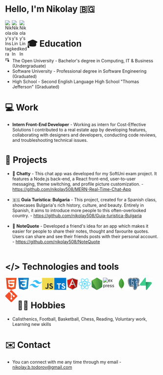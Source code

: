 # Hello, I'm Nikolay 🇧🇬
<a href="https://www.instagram.com/nikolay508/">
  <img align="left" alt="Nikolay's Instagram" width="22px" src="https://raw.githubusercontent.com/hussainweb/hussainweb/main/icons/instagram.png" />
</a>
<a href="https://www.linkedin.com/in/n-todorov508/">
  <img align="left" alt="Nikolay's LinkedIn" width="25px" src="https://github.com/gauravghongde/social-icons/blob/master/PNG/Color/LinkedIN.png" />
</a>
<a href="https://www.linkedin.com/in/n-todorov508/">
  <img align="left" alt="Nikolay's LinkedIn" width="25px" src="![D82A2FC4-9F71-472B-8F5B-1484D8BE28F1](https://github.com/user-attachments/assets/866bfdaa-6c5d-4fb9-b289-c747c76bf4bd)" />
</a>
<br>

# 🎓 Education
- The Open University - Bachelor's degree in Computing, IT & Business (Undergraduate)
- Software University - Professional degree in Software Engineering (Graduated)
- High School - Second English Language High School "Thomas Jefferson" (Graduated)

# 💻 Work
- **Intern Front-End Developer** - Working as intern for Cost-Effective Solutions I contributed to a real estate app by developing features, collaborating with designers and developers, conducting code reviews, and troubleshooting technical issues.

# 🚀 Projects
- 💬 **Chatty** - This chat app was developed for my SoftUni exam project. It features a Node.js back-end, a React front-end, user-to-user messaging, theme switching, and profile picture customization. - https://github.com/nikolay508/MERN-Real-Time-Chat-App <br><br> 
- 🇧🇬 **Guía Turística: Bulgaria** - This project, created for a Spanish class, showcases Bulgaria's rich history, culture, and beauty. Entirely in Spanish, it aims to introduce more people to this often-overlooked country. - https://github.com/nikolay508/Guia-turistica-Bulgaria <br><br> 
- 📝 **NoteQuote** - Developed a friend's idea for an app which makes it easier for people to share their notes, thought and favourite quotes. Users can share and see their friends posts with their personal account. - https://github.com/nikolay508/NoteQuote <br><br> 

# </> Technologies and tools

<img align="left" alt="html" width="40px" src="https://github.com/devicons/devicon/blob/master/icons/html5/html5-original.svg" />
<img align="left" alt="css" width="40px" src="https://github.com/devicons/devicon/blob/master/icons/css3/css3-original.svg" />
<img align="left" alt="tailwind" width="40px" src="https://github.com/devicons/devicon/blob/master/icons/tailwindcss/tailwindcss-original.svg" />
<img align="left" alt="javascript" width="40px" src="https://github.com/devicons/devicon/blob/master/icons/javascript/javascript-original.svg" />
<img align="left" alt="typescript" width="40px" src="https://github.com/devicons/devicon/blob/master/icons/typescript/typescript-original.svg" />
<img align="left" alt="angular" width="40px" src="https://github.com/devicons/devicon/blob/master/icons/angularjs/angularjs-original.svg" />
<img align="left" alt="react" width="40px" src="https://github.com/devicons/devicon/blob/master/icons/react/react-original.svg" />
<img align="left" alt="nodejs" width="40px" src="https://github.com/devicons/devicon/blob/master/icons/nodejs/nodejs-original.svg" />
<img align="left" alt="express" width="40px" src="https://cdn.jsdelivr.net/gh/devicons/devicon/icons/express/express-original.svg" />
<img align="left" alt="mongodb" width="40px" src="https://github.com/devicons/devicon/blob/master/icons/mongodb/mongodb-original.svg" />
<img align="left" alt="postgresql" width="40px" src="https://github.com/devicons/devicon/blob/master/icons/postgresql/postgresql-original.svg" />
<img align="left" alt="supabase" width="40px" src="https://github.com/devicons/devicon/blob/master/icons/supabase/supabase-original.svg" />
<img align="left" alt="git" width="40px" src="https://github.com/devicons/devicon/blob/master/icons/git/git-original.svg" />
<br><br>

# 🏋️‍♂️ Hobbies
- Calisthenics, Football, Basketball, Chess, Reading, Voluntary work, Learning new skills

# ✉️ Contact
- You can connect with me any time through my email - nikolay.b.todorov@gmail.com
